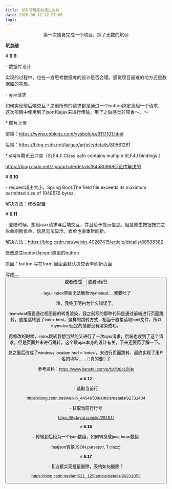 ```yaml
---
title: 球队管理系统走过的坑
date: 2020-06-12 22:57:06
tags:
---
```


<center>
  第一次独自完成一个项目，踩了无数的坑😢
</center>

<!--more-->

****坑总结****

\# **6.9**

\- 数据库设计

实现的过程中，也在一直思考数据库的设计是否合理。感觉项目最难的地方还是数据库的实现。

\- ajax请求

如何实现前后端交互？之前所有的请求都是通过一个button绑定发起一个请求，这次项目中使用到了json和ajax来进行传输，用了之后感觉非常香～、～

\* 图片上传

前端：https://www.cnblogs.com/yysbolg/p/9117101.html

后端：https://blog.csdn.net/lajigao/article/details/80561261

\* sl4j与腾讯云冲突（SLF4J: Class path contains multiple SLF4J bindings.）

https://blog.csdn.net/zipo/article/details/84580968评论中解决的



\# **6.10**

\- request超出大小，Spring Boot:The field file exceeds its maximum permitted size of 1048576 bytes.

解决方法：修改配置



\# **6.11**

\- 登陆时候，想用ajax请求与后端交互，并且给予提示信息。但是原生按钮按完之后会刷新表单，信息无法显示，表单也会重新刷新。

解决方法：https://blog.csdn.net/weixin_40267415/article/details/88538382

修改原生button为input类型的button

原因：button 写在form 里面会默认提交表单刷新页面

写成<button type="button"><button/>或者改成<input type="button" /> 或者a标签

\- layui index界面无法解析thymeleaf.....我要吐了

淦，我终于明白为什么错误了。

thymeleaf需要通过视图器的转发渲染，我之前写的那种代码是通过前端进行页面跳转，直接跳转到了index.html，这样的跳转方式，相当于直接读取html文件，所以thymeleaf设定的值都没有渲染成功。

再修改的时候，index跳转我想当然的又进行了一次ajax请求，后端也收到了这个请求，但是页面并未进行跳转，这个跟ajax本身的设计有关，下来还要再了解一下。

总之最后改成了windows.location.href = 'index'，来进行页面跳转，最终实现了用户名的填写……👴真的要🤮了

参考资料：https://www.jianshu.com/p/f19f30c156fe



\# **6.12**

\- 选取当前行

https://blog.csdn.net/weixin_44546509/article/details/92731404

\- 获取当前行行号

https://fly.layui.com/jie/25151/



\# **6.16**

\- 传输到后段为一个json数组，如何转换成java bean数组

fastjson转换JSON.parse(str, T.clazz)



\# **6.17**

\- 复选框实现批量删除，表格如何删除？

https://blog.csdn.net/lam521_125/article/details/90231053

